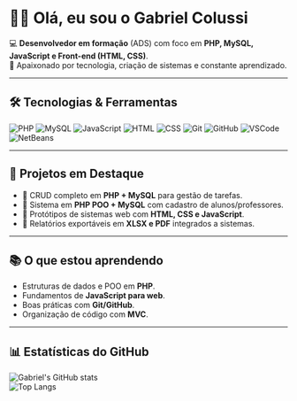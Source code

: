 # 👨‍💻 Olá, eu sou o Gabriel Colussi

💻 **Desenvolvedor em formação** (ADS) com foco em **PHP, MySQL, JavaScript e Front-end (HTML, CSS)**.  
🚀 Apaixonado por tecnologia, criação de sistemas e constante aprendizado.

---

## 🛠️ Tecnologias & Ferramentas

![PHP](https://img.shields.io/badge/PHP-777BB4?style=for-the-badge&logo=php&logoColor=white)
![MySQL](https://img.shields.io/badge/MySQL-005C84?style=for-the-badge&logo=mysql&logoColor=white)
![JavaScript](https://img.shields.io/badge/JavaScript-323330?style=for-the-badge&logo=javascript&logoColor=F7DF1E)
![HTML](https://img.shields.io/badge/HTML5-E34F26?style=for-the-badge&logo=html5&logoColor=white)
![CSS](https://img.shields.io/badge/CSS3-1572B6?style=for-the-badge&logo=css3&logoColor=white)
![Git](https://img.shields.io/badge/GIT-E44C30?style=for-the-badge&logo=git&logoColor=white)
![GitHub](https://img.shields.io/badge/GitHub-181717?style=for-the-badge&logo=github&logoColor=white)
![VSCode](https://img.shields.io/badge/VSCode-0078d7?style=for-the-badge&logo=visual-studio-code&logoColor=white)
![NetBeans](https://img.shields.io/badge/NetBeans-1B6AC6?style=for-the-badge&logo=apache-netbeans-ide&logoColor=white)

---

## 📌 Projetos em Destaque
- 🔹 CRUD completo em **PHP + MySQL** para gestão de tarefas.  
- 🔹 Sistema em **PHP POO + MySQL** com cadastro de alunos/professores.  
- 🔹 Protótipos de sistemas web com **HTML, CSS e JavaScript**.  
- 🔹 Relatórios exportáveis em **XLSX e PDF** integrados a sistemas.  

---

## 📚 O que estou aprendendo
- Estruturas de dados e POO em **PHP**.  
- Fundamentos de **JavaScript para web**.  
- Boas práticas com **Git/GitHub**.  
- Organização de código com **MVC**.  

---

## 📊 Estatísticas do GitHub
![Gabriel's GitHub stats](https://github-readme-stats.vercel.app/api?username=seu-usuario&show_icons=true&theme=dracula)  
![Top Langs](https://github-readme-stats.vercel.app/api/top-langs/?username=seu-usuario&layout=compact&theme=dracula)
